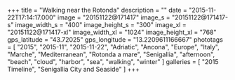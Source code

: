 +++
title = "Walking near the Rotonda"
description = ""
date = "2015-11-22T17:14:17.000"
image = "20151122@171417"
image_s = "20151122@171417-s"
image_width_s = "400"
image_height_s = "300"
image_xl = "20151122@171417-xl"
image_width_xl = "1024"
image_height_xl = "768"
gps_latitude = "43.72025"
gps_longitude = "13.2209611166667"
phototags = [ "2015", "2015-11", "2015-11-22", "Adriatic", "Ancona", "Europe", "Italy", "Marche", "Mediterranean", "Rotonda a mare", "Senigallia", "afternoon", "beach", "cloud", "harbor", "sea", "walking", "winter" ]
galleries = [ "2015 Timeline", "Senigallia City and Seaside" ]
+++
